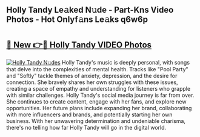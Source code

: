 ## Holly Tandy Le𝚊ked N𝚞de - Part-Kns Video Photos - Hot Onlyf𝚊ns Le𝚊ks q6w6p

# <h2><a href="http://ac50736.deff.icu/?id=Holly+Tandy">🔗 New 👉🔴 Holly Tandy VIDEO Photos</a></h2>

[![Holly Tandy N𝚞des](https://i.imgur.com/rIISA9y.gif)](http://ac50736.deff.icu/?id=Holly+Tandy)
Holly Tandy's music is deeply personal, with songs that delve into the complexities of mental health. Tracks like "Pool Party" and "Softly" tackle themes of anxiety, depression, and the desire for connection. She bravely shares her own struggles with these issues, creating a space of empathy and understanding for listeners who grapple with similar challenges. Holly Tandy's social media journey is far from over. She continues to create content, engage with her fans, and explore new opportunities. Her future plans include expanding her brand, collaborating with more influencers and brands, and potentially starting her own business. With her unwavering determination and undeniable charisma, there's no telling how far Holly Tandy will go in the digital world.
